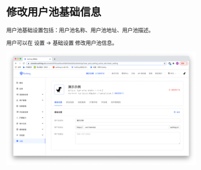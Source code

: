 # 修改用户池基础信息

<LastUpdated/>


用户池基础设置包括：用户池名称、用户池地址、用户池描述。

用户可以在 设置 -> 基础设置 修改用户池信息。

![](./images/basic-config.png)
